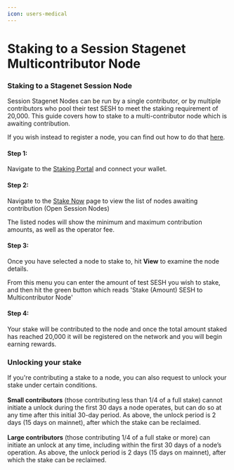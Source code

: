 ```yaml
---
icon: users-medical
---
```


# Staking to a Session Stagenet Multicontributor Node

### Staking to a Stagenet Session Node

Session Stagenet Nodes can be run by a single contributor, or by multiple contributors who pool their test SESH to meet the staking requirement of 20,000. This guide covers how to stake to a multi-contributor node which is awaiting contribution.&#x20;

If you wish instead to register a node, you can find out how to do that [here](session-stagenet-node-setup/).

#### Step 1:

Navigate to the [Staking Portal](https://stake.getsession.org/) and connect your wallet.

#### Step 2:

Navigate to the [Stake Now](https://stake.getsession.org/stake) page to view the list of nodes awaiting contribution (Open Session Nodes)

The listed nodes will show the minimum and maximum contribution amounts, as well as the operator fee.&#x20;

#### Step 3:&#x20;

Once you have selected a node to stake to, hit **View** to examine the node details.

From this menu you can enter the amount of test SESH you wish to stake, and then hit the green button which reads 'Stake (Amount) SESH to Multicontributor Node'

#### Step 4:

Your stake will be contributed to the node and once the total amount staked has reached 20,000 it will be registered on the network and you will begin earning rewards.

### Unlocking your stake

If you're contributing a stake to a node, you can also request to unlock your stake under certain conditions. \
\
**Small contributors** (those contributing less than 1/4 of a full stake) cannot initiate a unlock during the first 30 days a node operates, but can do so at any time after this initial 30-day period. As above, the unlock period is 2 days (15 days on mainnet), after which the stake can be reclaimed. \
\
**Large contributors** (those contributing 1/4 of a full stake or more) can initiate an unlock at any time, including within the first 30 days of a node’s operation. As above, the unlock period is 2 days (15 days on mainnet), after which the stake can be reclaimed.

